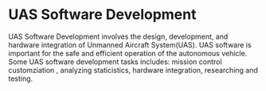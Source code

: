 # UAS Software Development
UAS Software Development involves the design, development, and hardware integration of Unmanned Aircraft System(UAS). UAS software is important for the safe and efficient operation of the autonomous vehicle. Some UAS software development tasks includes: mission control customziation , analyzing staticistics, hardware integration, researching and testing.
